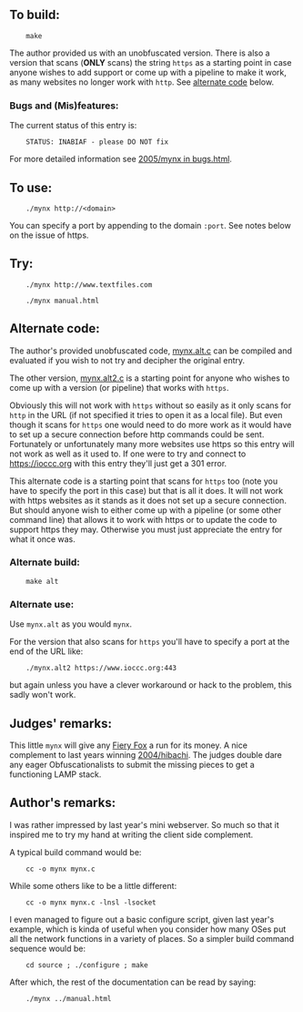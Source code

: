 ## To build:

``` <!---sh-->
    make
```

The author provided us with an unobfuscated version. There is also a version
that scans (**ONLY** scans) the string `https` as a starting point in case
anyone wishes to add support or come up with a pipeline to make it work, as many
websites no longer work with `http`. See [alternate code](#alternate-code)
below.


### Bugs and (Mis)features:

The current status of this entry is:

```
    STATUS: INABIAF - please DO NOT fix
```

For more detailed information see [2005/mynx in bugs.html](../../bugs.html#2005_mynx).


## To use:

``` <!---sh-->
    ./mynx http://<domain>
```

You can specify a port by appending to the domain `:port`. See notes below on
the issue of https.


## Try:

``` <!---sh-->
    ./mynx http://www.textfiles.com

    ./mynx manual.html
```


## Alternate code:

The author's provided unobfuscated code,
[mynx.alt.c](%%REPO_URL%%/2005/mynx/mynx.alt.c) can be compiled and evaluated if
you wish to not try and decipher the original entry.

The other version, [mynx.alt2.c](%%REPO_URL%%/2005/mynx/mynx.alt2.c) is a
starting point for anyone who wishes to come up with a version (or pipeline)
that works with `https`.

Obviously this will not work with `https` without so easily as it only scans for `http` in the URL
(if not specified it tries to open it as a local file). But even though it scans
for `https` one would need to do more work as it would have to set up a secure
connection before http commands could be sent.  Fortunately or unfortunately
many more websites use https so this entry will not work as well as it used to.
If one were to try and connect to <https://ioccc.org> with this entry they'll
just get a 301 error.

This alternate code is a starting point that scans for `https` too (note you
have to specify the port in this case) but that is all it does. It will not work
with https websites as it stands as it does not set up a secure connection. But
should anyone wish to either come up with a pipeline (or some other command
line) that allows it to work with https or to update the code to support https
they may. Otherwise you must just appreciate the entry for what it once was.


### Alternate build:

``` <!---sh-->
    make alt
```


### Alternate use:

Use `mynx.alt` as you would `mynx`.

For the version that also scans for `https` you'll have to specify a port at the
end of the URL like:


``` <!---sh-->
    ./mynx.alt2 https://www.ioccc.org:443
```

but again unless you have a clever workaround or hack to the problem, this sadly
won't work.


## Judges' remarks:

This little `mynx` will give any [Fiery
Fox](https://en.wikipedia.org/wiki/Firefox) a run for its money. A nice
complement to last years winning [2004/hibachi](../../2004/hibachi/index.html). The
judges double dare any eager Obfuscationalists to submit the missing pieces to
get a functioning LAMP stack.


## Author's remarks:

I was rather impressed by last year's mini webserver. So much so that
it inspired me to try my hand at writing the client side complement.

A typical build command would be:

``` <!---sh-->
    cc -o mynx mynx.c
```

While some others like to be a little different:

``` <!---sh-->
    cc -o mynx mynx.c -lnsl -lsocket
```

I even managed to figure out a basic configure script, given last year's
example, which is kinda of useful when you consider how many OSes put
all the network functions in a variety of places. So a simpler build
command sequence would be:

``` <!---sh-->
    cd source ; ./configure ; make
```

After which, the rest of the documentation can be read by saying:

``` <!---sh-->
    ./mynx ../manual.html
```


<!--

    Copyright © 1984-2024 by Landon Curt Noll. All Rights Reserved.

    You are free to share and adapt this file under the terms of this license:

        Creative Commons Attribution-ShareAlike 4.0 International (CC BY-SA 4.0)

    For more information, see:

        https://creativecommons.org/licenses/by-sa/4.0/

-->

